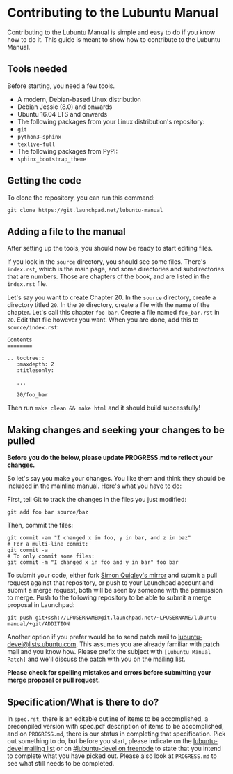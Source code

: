 # Contributing to the Lubuntu Manual

Contributing to the Lubuntu Manual is simple and easy to do if you know how
to do it. This guide is meant to show how to contribute to the Lubuntu Manual.

## Tools needed

Before starting, you need a few tools.

 - A modern, Debian-based Linux distribution
  - Debian Jessie (8.0) and onwards
  - Ubuntu 16.04 LTS and onwards
 - The following packages from your Linux distribution's repository:
  - `git`
  - `python3-sphinx`
  - `texlive-full`
 - The following packages from PyPI:
  - `sphinx_bootstrap_theme`

## Getting the code

To clone the repository, you can run this command:
```
git clone https://git.launchpad.net/lubuntu-manual
```

## Adding a file to the manual

After setting up the tools, you should now be ready to start editing files.

If you look in the `source` directory, you should see some files. There's
`index.rst`, which is the main page, and some directories and subdirectories
that are numbers. Those are chapters of the book, and are listed in the
`index.rst` file.

Let's say you want to create Chapter 20. In the `source` directory, create a
directory titled `20`. In the `20` directory, create a file with the name of
the chapter. Let's call this chapter `foo bar`. Create a file named
`foo_bar.rst` in `20`. Edit that file however you want. When you are done,
add this to `source/index.rst`:

```
Contents
========

.. toctree::
   :maxdepth: 2
   :titlesonly:

   ...

   20/foo_bar
```

Then run `make clean && make html` and it should build successfully!

## Making changes and seeking your changes to be pulled

**Before you do the below, please update PROGRESS.md to reflect your changes.**

So let's say you make your changes. You like them and think they should be
included in the mainline manual. Here's what you have to do:

First, tell Git to track the changes in the files you just modified:
```
git add foo bar source/baz
```
Then, commit the files:
```
git commit -am "I changed x in foo, y in bar, and z in baz"
# For a multi-line commit:
git commit -a
# To only commit some files:
git commit -m "I changed x in foo and y in bar" foo bar
```

To submit your code, either fork [Simon Quigley's mirror](https://github.com/tsimonq2/lubuntu-manual) and submit a pull
request against that repository, or push to your Launchpad account and
submit a merge request, both will be seen by someone with the permission to
merge. Push to the following repository to be able to submit a merge proposal
in Launchpad:
```
git push git+ssh://LPUSERNAME@git.launchpad.net/~LPUSERNAME/lubuntu-manual/+git/ADDITION
```

Another option if you prefer would be to send patch mail to [lubuntu-devel@lists.ubuntu.com](mailto:lubuntu-devel@lists.ubuntu.com).
This assumes you are already familiar with patch mail and you know how.
Please prefix the subject with `[Lubuntu Manual Patch]` and we'll discuss the
patch with you on the mailing list.

**Please check for spelling mistakes and errors before submitting your
merge proposal or pull request.**

## Specification/What is there to do?

In `spec.rst`, there is an editable outline of items to be accomplished, a preconpiled version with spec.pdf description of items to be accomplished, and on
`PROGRESS.md`, there is our status in completing that specification. Pick out
something to do, but before you start, please indicate on the [lubuntu-devel
mailing list](https://lists.ubuntu.com/mailman/listinfo/Lubuntu-devel) or on [#lubuntu-devel on freenode](https://kiwiirc.com/client/irc.freenode.net/#lubuntu-devel) to state that you intend to
complete what you have picked out. Please also look at `PROGRESS.md` to see
what still needs to be completed.
